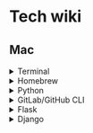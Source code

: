 # Tech wiki

## Mac

<details><summary>Terminal</summary>
<p>

#### Create zshrc

> touch ~/.zshrc

> open ~/.zshrc -a Xcode

> source ~/.zshrc

#### To customise terminal, add in zshrc

> export PS1='sd@tracklib $ '
  
> parse_git_branch() {
git branch 2> /dev/null | sed -e '/^[^*]/d' -e 's/* \(.*\)/ (\1)/'
}

> setopt PROMPT_SUBST
PROMPT='% sd@tracklib%{%F{green}%}$(parse_git_branch)%{%F{none}%} $ '


</p>
</details>

<details><summary>Homebrew</summary>
<p>

#### Install homebrew from terminal

> ruby -e "$(curl -fsSL https://raw.githubusercontent.com/Homebrew/install/master/install)"

#### Install tree

> brew install tree

</p>
</details>

<details><summary>Python</summary>
<p>

#### Set python3 global, open zshrc

> open ~/.zshrc -a Xcode

and add

> alias pip=/opt/homebrew/bin/pip3

> alias python=/opt/homebrew/bin/python3

</p>
</details>

<details><summary>GitLab/GitHub CLI</summary>
<p>

- [ ] https://docs.gitlab.com/ee/gitlab-basics/start-using-git.html

> brew install gh

> brew install git
  
#### Git GUI
  
> brew install git-gui
  
> gitk
  
> brew install git-cola
  
> git-cola

#### Login (for github not gitlab)

> gh auth login

#### Create project

> cd <project_dir>

##### @ SSH

> git clone git@gitlab.<company_name>.com:saurav/<repo_name>.git

##### @ HTTPS

> git clone https://github.com/sauravdwivedi/<repo_name>.git
  
##### @ CLI
  
> gh repo clone sauravdwivedi/<repo_name>
  
#### Go to repository directory

> cd <repo_name>

#### Initialise connection between project dir and git repository (redundant)

> git init

#### Add remote that tells Git where to push or pull from

> git remote add origin git@github.com:sauravdwivedi/test.git
  
#### Check origin

> git remote -v

#### Download the latest changes in the project from origin repo (<_remote> = origin)

> git pull <_remote> <name_of_branch> # here branch refers to origin branch, from where to pull!

> git pull

#### Create a branch

> git checkout -b <name_of_branch>

#### Switch to a branch

> git checkout <name_of_branch>
  
#### Check current branch
  
> git branch

#### Rename a branch
  
> git branch -m <old_branch_name> <new_branch_name>

#### Work on project, make changes (e.g. load <project_dir> in PyCharm)

#### If you want to UNDO all changes in project, use

> git restore .

#### View differences

> git diff

#### View the files that have changes

> git status

#### Add local changes to staging

> git add <filename_OR_folder_name>

#### Stage all files in the current directory and subdirectory

> git add .

#### Confirm that the files have been added to staging

> git status

#### Undo added files

> git reset <file_name>

#### Remove files

> git rm <file_name>

#### Commit the staged files

> git commit -m "Add via CLI"

#### Send changes to Git (<_remote> = origin)

> git push <_remote> <name_of_branch>

#### Merge a branch with default branch

> git checkout <default_branch>

> git merge <feature_branch>
  
#### Delete feature branch

> git branch -d <feature_branch>
  
#### Delete local repo after repo update
  
> cd ..

> sudo rm -r <repo_name>

</p>
</details>

<details><summary>Flask</summary>
<p>

- [ ] https://flask.palletsprojects.com/

- [ ] https://flask-restful.readthedocs.io/

- [ ] https://flask-restplus.readthedocs.io/

- [ ] https://flask-restx.readthedocs.io/

#### Create and activate virtual environment (e.g. FlaskEnv)

> python -m venv <env_name>

> source <env_name>/bin/activate

#### Install Flask

> pip install Flask

> pip install flask-restful

> pip install flask-restplus

> pip install flask-restx

</p>
</details>

<details><summary>Django</summary>
<p>
  
- [ ] https://docs.djangoproject.com/
  
- [ ] https://www.django-rest-framework.org/

- [ ] https://edu.anarcho-copy.org/Programming%20Languages/Python/Python%20CheatSheet/beginners_python_cheat_sheet_pcc_django.pdf

- [ ] https://youtu.be/rHux0gMZ3Eg

- [ ] https://youtu.be/c708Nf0cHrs

#### Architecture

- [ ] In django, Model is models.py, Controller is views.py and View is called Templates in analogy to MVC architecture.

#### Create and activate virtual environment (e.g. DjangoEnv)

> python -m venv <env_name>

> source <env_name>/bin/activate
  
#### Install django
  
> python -m pip install Django
  
> pip install djangorestframework

#### Create project

> django-admin startproject <project_name> .

#### Create database

> python manage.py migrate

#### View project

> python manage.py runserver <port>

> http://127.0.0.1:8000/admin/

#### Create new app

> python manage.py startapp <app_name>

#### Update app

> cd <app_name>

> open -a Xcode models.py

#### Add app to project

> cd ..

> cd <project_name>

> open -a Xcode settings.py

> add '<app_name>'

#### Migrate updates to database

> cd ..

> python manage.py makemigrations <app_name>

> python manage.py migrate

#### Create a superuser

> python manage.py createsuperuser

#### Register a model with the admin site


```
$ cd <app_name>

$ open -a Xcode admin.py

$ add 'from .models import <model_name>' and 'admin.site.register(<model_name>)'
```

</p>
</details>
